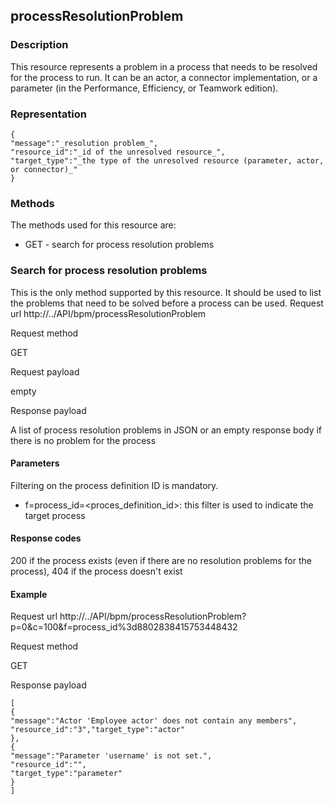## processResolutionProblem

### Description

This resource represents a problem in a process that needs to be resolved for the process to run. It can be an actor, a connector implementation, or a parameter (in the Performance, Efficiency, or Teamwork edition).

### Representation

    {
    "message":"_resolution problem_",
    "resource_id":"_id of the unresolved resource_",
    "target_type":"_the type of the unresolved resource (parameter, actor, or connector)_"
    }

### Methods

The methods used for this resource are:

* GET - search for process resolution problems

### Search for process resolution problems

This is the only method supported by this resource. It should be used to list the problems that need to be solved before a process can be used.
Request url
http://../API/bpm/processResolutionProblem

Request method

GET

Request payload

empty

Response payload

A list of process resolution problems in JSON or an empty response body if there is no problem for the process

#### Parameters

Filtering on the process definition ID is mandatory.

* f=process\_id=<proces\_definition\_id\>: this filter is used to indicate the target process

#### Response codes

200 if the process exists (even if there are no resolution problems for the process), 404 if the process doesn't exist

#### Example
Request url
http://../API/bpm/processResolutionProblem?p=0&c=100&f=process\_id%3d8802838415753448432

Request method

GET

Response payload

    [
    {
    "message":"Actor 'Employee actor' does not contain any members",
    "resource_id":"3","target_type":"actor"
    },
    {
    "message":"Parameter 'username' is not set.",
    "resource_id":"",
    "target_type":"parameter"
    }
    ]